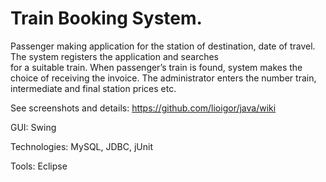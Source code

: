 # Train Booking System.



   Passenger making application for the station of destination, date of travel. The system registers the application and searches  
for a suitable train. When passenger’s train is found, system makes the choice of receiving the invoice. The administrator enters the number train, intermediate and final station prices etc.

  See screenshots and details: https://github.com/lioigor/java/wiki
  
GUI: Swing 

Technologies:  MySQL, JDBC, jUnit

Tools: Eclipse


